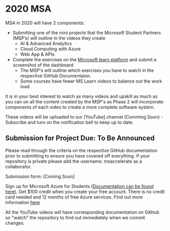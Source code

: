 # 2020 MSA

MSA in 2020 will have 2 components: 

- Submitting one of the mini projects that the Microsoft Student Partners (MSP’s) will outline in the videos they create
    - AI & Advanced Analytics
    - Cloud Computing with Azure
    - Web App & APIs
- Complete the exercises on the [Microsoft learn platform](https://docs.microsoft.com/en-us/learn/) and submit a screenshot of the dashboard
    - The MSP's will outline which exercises you have to watch in the respective GitHub Documentaion.
    - Some courses have fewer MS Learn videos to balance out the work load

It is in your best interest to watch as many videos and upskill as much as you can on all the content created by the MSP's as Phase 2 will incorporate components of each video to create a more complete software system.

These videos will be uploaded to our [YouTube] channel (Comming Soon) - Subscribe and turn on the notification bell to keep up to date. 

## Submission for Project Due: To Be Announced
Please read through the criteria on the respective GitHub documentation prior to submitting to ensure you have covered off everything. If your repository is private please add the username: msaccelerate as a collaborator.
 
Submission form: [Coming Soon]

Sign up for Microsoft Azure for Students [(Documentation can be found here)](https://github.com/AUMSA/2020-Phase-1/tree/master/Azure%20For%20Students). Get $100 credit when you create your free account. There is no credit card needed and 12 months of free Azure services. Find out more information [here](https://azure.microsoft.com/en-us/free/students/)

All the YouTube videos will have corresponding documentation on GitHub so "watch" the repository to find out immediately when we commit changes. 


